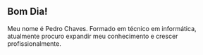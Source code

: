 ## Bom Dia!

Meu nome é Pedro Chaves. Formado em técnico em informática, atualmente procuro expandir meu conhecimento e crescer profissionalmente.

